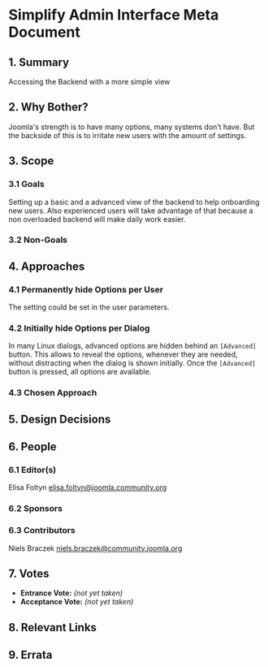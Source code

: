 # Simplify Admin Interface Meta Document

## 1. Summary

Accessing the Backend with a more simple view

## 2. Why Bother?

Joomla's strength is to have many options, many systems don’t have. But the backside of this is to irritate new users with the amount of settings.

## 3. Scope

### 3.1 Goals

Setting up a basic and a advanced view of the backend to help onboarding new users.
Also experienced users will take advantage of that because a non overloaded backend will make daily work easier.

### 3.2 Non-Goals

## 4. Approaches

### 4.1 Permanently hide Options per User

The setting could be set in the user parameters.

### 4.2 Initially hide Options per Dialog

In many Linux dialogs, advanced options are hidden behind an `[Advanced]` button. This allows to reveal the options, whenever they are needed, without distracting when the dialog is shown initially. Once the `[Advanced]` button is pressed, all options are available.
 
### 4.3 Chosen Approach
 
## 5. Design Decisions

## 6. People

### 6.1 Editor(s)

Elisa Foltyn <elisa.foltyn@joomla.community.org>

### 6.2 Sponsors

### 6.3 Contributors

Niels Braczek <niels.braczek@community.joomla.org>
## 7. Votes

* **Entrance Vote:** _(not yet taken)_
* **Acceptance Vote:** _(not yet taken)_

## 8. Relevant Links

## 9. Errata





